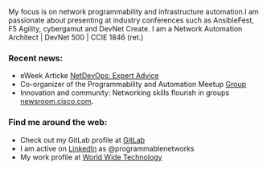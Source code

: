 <!-- <img src="https://raw.githubusercontent.com/joelwking/joelwking/master/images/DSC_1530_linkedin.JPG" width="600" height="270" alt="banner that says Joel W. King - Network Programmablity Developer, DevNet 500, CCIE 1846 (ret.)">
-->
My focus is on network programmability and infrastructure automation.I am passionate about presenting at industry conferences such as AnsibleFest, F5 Agility, cybergamut and DevNet Create. I am a Network Automation Architect | DevNet 500 | CCIE 1846 (ret.) 

### Recent news:

- eWeek Articke [NetDevOps: Expert Advice](https://www.eweek.com/networking/understanding-netdevops-expert-advice/)
- Co-organizer of the Programmability and Automation Meetup [Group](https://www.meetup.com/rtp-programmability-and-automation-meetup/)
- Innovation and community: Networking skills flourish in groups [newsroom.cisco.com](https://newsroom.cisco.com/feature-content?type=webcontent&articleId=2147139).

### Find me around the web:

- Check out my GitLab profile at <a href="https://gitlab.com/joelwking">GitLab</a>
- I am active on <a href="https://www.linkedin.com/in/programmablenetworks/">LinkedIn</a> as @programmablenetworks
- My work profile at <a href="https://www.wwt.com/profile/joel-king">World Wide Technology</a>
<!--
**joelwking/joelwking** is a ✨ _special_ ✨ repository because its `README.md` (this file) appears on your GitHub profile.

Here are some ideas to get you started:

- 🔭 I’m currently working on ...
- 🌱 I’m currently learning ...
- 👯 I’m looking to collaborate on ...
- 🤔 I’m looking for help with ...
- 💬 Ask me about ...
- 📫 How to reach me: ...
- 😄 Pronouns: ...
- ⚡ Fun fact: ...
-->
